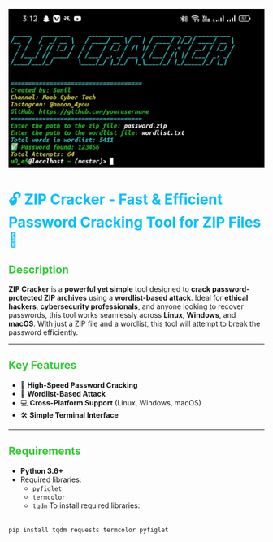 ![logo](IMG_20241211_072558.jpg)
# <span style="color: #00bfff;">🔓 ZIP Cracker - Fast & Efficient Password Cracking Tool for ZIP Files 🔑</span>

## <span style="color: #32cd32;">Description</span>
**ZIP Cracker** is a **powerful yet simple** tool designed to **crack password-protected ZIP archives** using a **wordlist-based attack**. Ideal for **ethical hackers**, **cybersecurity professionals**, and anyone looking to recover passwords, this tool works seamlessly across **Linux**, **Windows**, and **macOS**. With just a ZIP file and a wordlist, this tool will attempt to break the password efficiently.

---

## <span style="color: #32cd32;">Key Features</span>
- 🚀 **High-Speed Password Cracking**  
- 🔑 **Wordlist-Based Attack**  
- 💻 **Cross-Platform Support** (Linux, Windows, macOS)  
- 🛠️ **Simple Terminal Interface**

---

## <span style="color: #32cd32;">Requirements</span>
- **Python 3.6+**
- Required libraries:
  - `pyfiglet`
  - `termcolor`
  - `tqdm`
To install required libraries:
```bash

pip install tqdm requests termcolor pyfiglet
